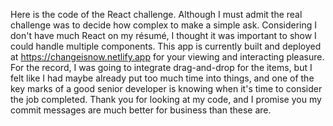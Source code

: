 Here is the code of the React challenge. Although I must admit the real challenge was to decide how complex to make a simple ask. Considering I don't have much React on my résumé, I thought it was important to show I could handle multiple components. This app is currently built and deployed at https://changeisnow.netlify.app for your viewing and interacting pleasure. For the record, I was going to integrate drag-and-drop for the items, but I felt like I had maybe already put too much time into things, and one of the key marks of a good senior developer is knowing when it's time to consider the job completed. Thank you for looking at my code, and I promise you my commit messages are much better for business than these are. 
